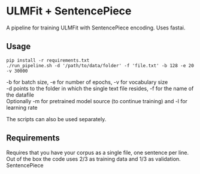 # ULMFit + SentencePiece

A pipeline for training ULMFit with SentencePiece encoding.
Uses fastai.

## Usage

    pip install -r requirements.txt
    ./run_pipeline.sh -d '/path/to/data/folder' -f 'file.txt' -b 128 -e 20 -v 30000

-b for batch size, -e for number of epochs, -v for vocabulary size\
-d points to the folder in which the single text file resides, -f for the name of the datafile\
Optionally -m for pretrained model source (to continue training) and -l for learning rate

The scripts can also be used separately.

## Requirements

Requires that you have your corpus as a single file, one sentence per line.\
Out of the box the code uses 2/3 as training data and 1/3 as validation.\
SentencePiece 
